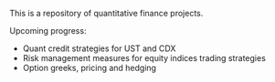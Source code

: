 This is a repository of quantitative finance projects.

Upcoming progress:
- Quant credit strategies for UST and CDX
- Risk management measures for equity indices trading strategies
- Option greeks, pricing and hedging